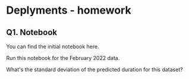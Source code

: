 # Deplyments - homework

## Q1. Notebook
You can find the initial notebook here.

Run this notebook for the February 2022 data.

What's the standard deviation of the predicted duration for this dataset?
